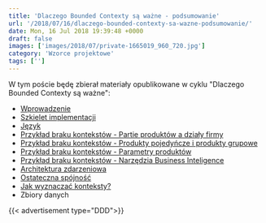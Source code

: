 ```yaml
---
title: 'Dlaczego Bounded Contexty są ważne - podsumowanie'
url: '/2018/07/16/dlaczego-bounded-contexty-sa-wazne-podsumowanie/'
date: Mon, 16 Jul 2018 19:39:48 +0000
draft: false
images: ['images/2018/07/private-1665019_960_720.jpg']
category: 'Wzorce projektowe'
tags: ['']
---
```


W tym poście będę zbierał materiały opublikowane w cyklu "Dlaczego Bounded Contexty są ważne":

 *   [Wprowadzenie](/2018/07/18/dlaczego-bounded-contexty-sa-wazne-wprowadzenie/)
 *   [Szkielet implementacji](/2018/07/29/dlaczego-bounded-contexty-sa-wazne-szkielet-implementacji/)
 *   [Język](/2018/08/20/dlaczego-bounded-contexty-sa-wazne-jezyk/)
 *   [Przykład braku kontekstów - Partie produktów a działy firmy](/2018/08/28/dlaczego-bounded-contexty-sa-wazne-przyklad-1/)
 *   [Przykład braku kontekstów - Produkty pojedyńcze i produkty grupowe](/2018/09/17/dlaczego-bounded-contexty-sa-wazne-przyklad-2/)
 *   [Przykład braku kontekstów - Parametry produktów](/2018/11/26/dlaczego-bounded-contexty-sa-wazne-przyklad-3/)
 *   [Przykład braku kontekstów - Narzędzia Business Inteligence](/2019/05/23/dlaczego-bounded-contexty-sa-wazne-przyklad-4/)
 *   [Architektura zdarzeniowa](/2019/03/26/dlaczego-bounded-contexty-sa-wazne-architektura-zdarzeniowa/)
 *   [Ostateczna spójność](/2019/09/26/dlaczego-bounded-contexty-sa-wazne-ostateczna-spojnosc/)
 *   [Jak wyznaczać konteksty?](/2022/01/01/dlaczego-bounded-contexty-sa-wazne-jak-wyznaczac/)
 *   Zbiory danych

{{< advertisement type="DDD">}}